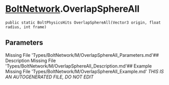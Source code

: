 # [BoltNetwork](Types/BoltNetwork.md).OverlapSphereAll
`public static BoltPhysicsHits OverlapSphereAll(Vector3 origin, float radius, int frame)`
## Parameters
Missing File 'Types/BoltNetwork/M/OverlapSphereAll_Parameters.md'## Description
Missing File 'Types/BoltNetwork/M/OverlapSphereAll_Description.md'## Example
Missing File 'Types/BoltNetwork/M/OverlapSphereAll_Example.md'
*THIS IS AN AUTOGENERATED FILE, DO NOT EDIT*
